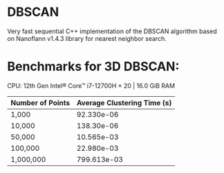 # DBSCAN

Very fast sequential C++ implementation of the DBSCAN algorithm based on Nanoflann v1.4.3 library for nearest neighbor search.

# Benchmarks for 3D DBSCAN:

CPU: 12th Gen Intel® Core™ i7-12700H × 20 | 16.0 GiB RAM

| Number of Points | Average Clustering Time (s) |
| ---------------- | --------------------------- |
| 1,000            | 92.330e-06                  |
| 10,000           | 138.30e-06                  |
| 50,000           | 10.565e-03                  |
| 100,000          | 22.980e-03                  |
| 1,000,000        | 799.613e-03                 |
